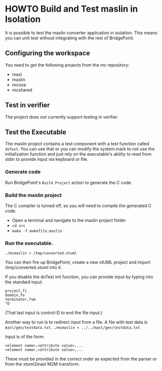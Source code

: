 # HOWTO Build and Test maslin in Isolation

It is possible to test the maslin converter application in isolation.  This means you
can unit test without integrating with the rest of BridgePoint.  


## Configuring the workspace
You need to get the following projects from the mc repository:
  * masl
  * maslin
  * mcooa
  * mcshared


## Test in verifier
The project does not currently support testing in verifier.

## Test the Executable
The maslin project contains a test component with a test function called `doTest`.  You 
can use that or you can modify the system.mark to not use the initialization function and just
rely on the executable's ability to read from stdin to provide input via keyboard or file.
 
### Generate code
Run BridgePoint's `Build Project` action to generate the C code.

### Build the maslin project  
The C compiler is turned off, so you will need to compile the generated C code.
  * Open a terminal and navigate to the maslin project folder  
  * `cd src`
  * `make -f makefile.maslin`

### Run the executable.  
`./mcmaslin > /tmp/converted.xtuml`

You can then fire up BridgePoint, create a new xtUML project and import /tmp/converted.xtuml into it.

If you disable the doTest init function, you can provide input by typing into the standard input:  
```
project,fi
domain,fo
terminator,fum
^D
```

(That last input is control-D to end the file input.)

Another way to run is to redirect input from a file.  A file with test data is `masl/gen/testdata.txt`.
`./mcmaslin < ../../masl/gen/testdata.txt`

Input is of the form:  
```
<element name>,<attribute value>,...
<element name>,<attribute value>,...
```

These must be provided in the correct order as expected from the parser or from the xtuml2masl M2M transform.

